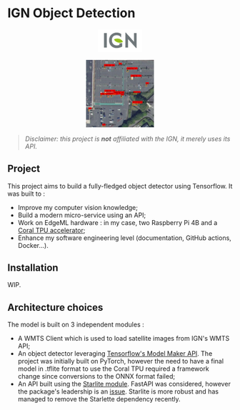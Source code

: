 # IGN Object Detection
<!-- <div class="row">
  <div class="column">
    <img src="assets/images/detection.png?raw=true" width=30% height=30%>
  </div>
  <div class="column">
    
  </div> -->
<p align="center">
<img src="assets/images/ign_logo.png?raw=true" width=20% height=20%>
</p>
<p align="center">
  <img src="assets/images/detection.png?raw=true" width=30% height=30%>
</p>


<!-- ![IGN logo](assets/images/ign_logo.png?raw=true "Detection example" {width=480px height=480px}) -->


> *Disclaimer: this project is **not** affiliated with the IGN, it merely uses its API.*

<!-- ![Detection example](assets/images/detection.png?raw=true "Detection example" {width=270 height=138px}) -->


## Project
This project aims to build a fully-fledged object detector using Tensorflow. It was built to :
- Improve my computer vision knowledge;
- Build a modern micro-service using an API;
- Work on EdgeML hardware : in my case, two Raspberry Pi 4B and a [Coral TPU accelerator](https://coral.ai/products/accelerator/);
- Enhance my software engineering level (documentation, GitHub actions, Docker...).

## Installation
WIP.

## Architecture choices
The model is built on 3 independent modules :
- A WMTS Client which is used to load satellite images from IGN's WMTS API;
- An object detector leveraging [Tensorflow's Model Maker API](https://www.tensorflow.org/lite/models/modify/model_maker). The project was initially built on PyTorch, however the need to have a final model in .tflite format to use the Coral TPU required a framework change since conversions to the ONNX format failed;
- An API built using the [Starlite module](https://starlite-api.github.io/starlite/1.48/). FastAPI was considered, however the package's leadership is an [issue](https://github.com/tiangolo/fastapi/discussions/3970). Starlite is more robust and has managed to remove the Starlette dependency recently.